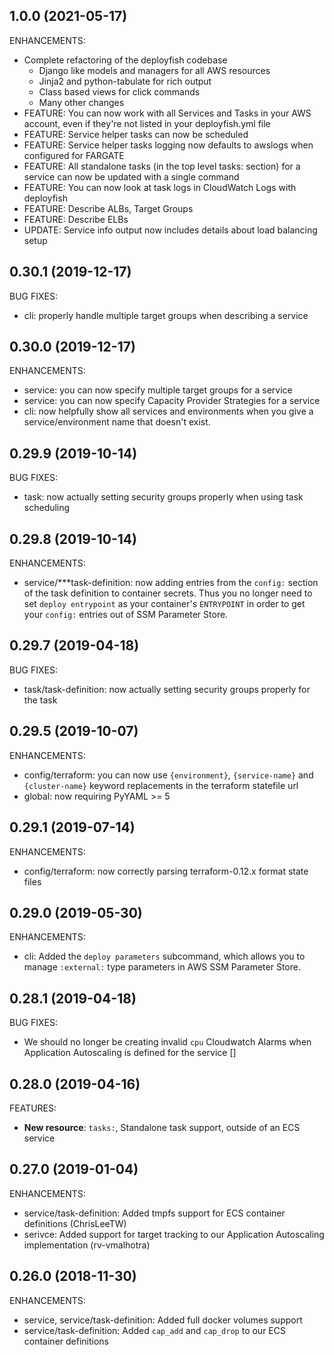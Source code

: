 ## 1.0.0 (2021-05-17)

ENHANCEMENTS:

  * Complete refactoring of the deployfish codebase
    * Django like models and managers for all AWS resources
    * Jinja2 and python-tabulate for rich output
    * Class based views for click commands
    * Many other changes
  * FEATURE: You can now work with all Services and Tasks in your AWS account, even if they're not listed in your deployfish.yml file
  * FEATURE: Service helper tasks can now be scheduled
  * FEATURE: Service helper tasks logging now defaults to awslogs when configured for FARGATE
  * FEATURE: All standalone tasks (in the top level tasks: section) for a service can now be updated with a single command
  * FEATURE: You can now look at task logs in CloudWatch Logs with deployfish
  * FEATURE: Describe ALBs, Target Groups
  * FEATURE: Describe ELBs
  * UPDATE: Service info output now includes details about load balancing setup

## 0.30.1 (2019-12-17)

BUG FIXES:
  
  * cli: properly handle multiple target groups when describing a service

## 0.30.0 (2019-12-17)

ENHANCEMENTS:

  * service: you can now specify multiple target groups for a service
  * service: you can now specify Capacity Provider Strategies for a service
  * cli: now helpfully show all services and environments when you give a service/environment name that doesn't exist.

## 0.29.9 (2019-10-14)

BUG FIXES:

  * task: now actually setting security groups properly when using task scheduling

## 0.29.8 (2019-10-14)

ENHANCEMENTS:

  * service/***task-definition: now adding entries from the `config:` section of the task definition to
    container secrets.  Thus you no longer need to set `deploy entrypoint` as your container's `ENTRYPOINT`
    in order to get your `config:` entries out of SSM Parameter Store.  

## 0.29.7 (2019-04-18)

BUG FIXES:

  * task/task-definition: now actually setting security groups properly for the task

## 0.29.5 (2019-10-07)

ENHANCEMENTS:

  * config/terraform: you can now use `{environment}`, `{service-name}` and `{cluster-name}` keyword replacements in the
    terraform statefile url
  * global: now requiring PyYAML >= 5

## 0.29.1 (2019-07-14)

ENHANCEMENTS:

  * config/terraform: now correctly parsing terraform-0.12.x format state files

## 0.29.0 (2019-05-30)

ENHANCEMENTS:

  * cli: Added the `deploy parameters` subcommand, which allows you to manage `:external:` type parameters in AWS SSM
    Parameter Store.

## 0.28.1 (2019-04-18)

BUG FIXES:

  * We should no longer be creating invalid `cpu` Cloudwatch Alarms when Application Autoscaling is defined for the
    service []

## 0.28.0 (2019-04-16)

FEATURES:

  * **New resource**: `tasks:`, Standalone task support, outside of an ECS service

## 0.27.0 (2019-01-04)

ENHANCEMENTS:

  * service/task-definition: Added tmpfs support for ECS container definitions (ChrisLeeTW)
  * serivce: Added support for target tracking to our Application Autoscaling implementation (rv-vmalhotra)

## 0.26.0 (2018-11-30)

ENHANCEMENTS:

  * service, service/task-definition: Added full docker volumes support
  * service/task-definition: Added `cap_add` and `cap_drop` to our ECS container definitions
